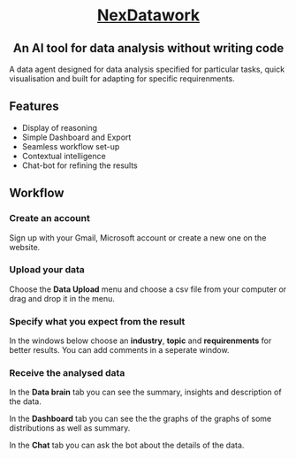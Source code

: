 <div align="center">
 <h1>
 <a href="https://www.nexdatawork.io/blank">
 NexDatawork
 </a>

 </h1>

 <h2>
 An AI tool for data analysis without writing code
 </h2>
</div>
A data agent designed for data analysis specified for particular tasks, quick visualisation and built for adapting for specific requirenments.


## Features

 - Display of reasoning
 - Simple Dashboard and Export
 - Seamless workflow set-up
 - Contextual intelligence
 - Chat-bot for refining the results

## Workflow

### Create an account
Sign up with your Gmail, Microsoft account or create a new one on the website.
### Upload your data
Choose the **Data Upload** menu and choose a csv file from your computer or drag and drop it in the menu.
### Specify what you expect from the result
In the windows below choose an **industry**, **topic** and **requirenments** for better results. You can add comments in a seperate window.
### Receive the analysed data
In the **Data brain** tab you can see the summary, insights and description of the data.

In the **Dashboard** tab you can see the the graphs of the graphs of some distributions as well as summary.

In the **Chat** tab you can ask the bot about the details of the data.








